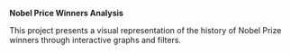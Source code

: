 **Nobel Price Winners Analysis**

This project presents a visual representation of the history of Nobel Prize winners through interactive graphs and filters.
